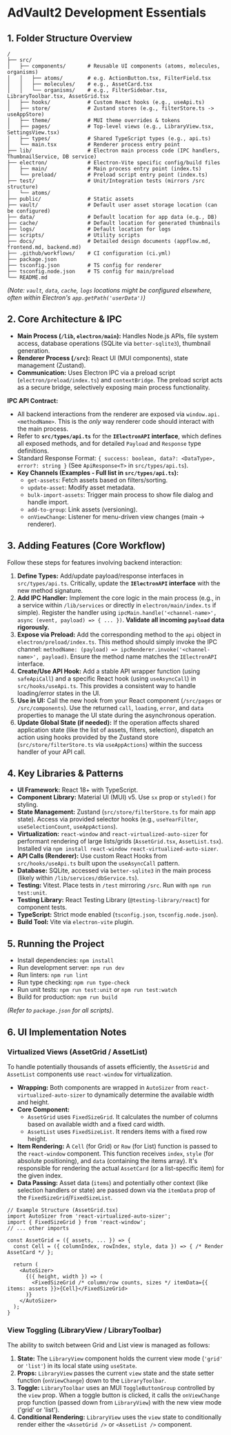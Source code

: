 # AdVault2 Development Essentials

## 1. Folder Structure Overview

```
/  
├── src/  
│   ├── components/       # Reusable UI components (atoms, molecules, organisms)
│   │   ├── atoms/        # e.g. ActionButton.tsx, FilterField.tsx
│   │   ├── molecules/    # e.g., AssetCard.tsx
│   │   └── organisms/    # e.g., FilterSidebar.tsx, LibraryToolbar.tsx, AssetGrid.tsx
│   ├── hooks/            # Custom React hooks (e.g., useApi.ts)
│   ├── store/            # Zustand stores (e.g., filterStore.ts -> useAppStore)
│   ├── theme/            # MUI theme overrides & tokens  
│   ├── pages/            # Top‑level views (e.g., LibraryView.tsx, SettingsView.tsx)
│   ├── types/            # Shared TypeScript types (e.g., api.ts)
│   └── main.tsx          # Renderer process entry point
├── lib/                  # Electron main process code (IPC handlers, ThumbnailService, DB service)
├── electron/             # Electron-Vite specific config/build files  
│   ├── main/             # Main process entry point (index.ts)
│   └── preload/          # Preload script entry point (index.ts)  
├── test/                 # Unit/Integration tests (mirrors /src structure)
│   └── atoms/
├── public/               # Static assets
├── vault/                # Default user asset storage location (can be configured)
├── data/                 # Default location for app data (e.g., DB)
├── cache/                # Default location for generated thumbnails
├── logs/                 # Default location for logs
├── scripts/              # Utility scripts
├── docs/                 # Detailed design documents (appflow.md, frontend.md, backend.md)
├── .github/workflows/    # CI configuration (ci.yml)
├── package.json
├── tsconfig.json         # TS config for renderer
├── tsconfig.node.json    # TS config for main/preload
└── README.md  
```
*(Note: `vault`, `data`, `cache`, `logs` locations might be configured elsewhere, often within Electron's `app.getPath('userData')`)*

## 2. Core Architecture & IPC

*   **Main Process (`/lib`, `electron/main`):** Handles Node.js APIs, file system access, database operations (SQLite via `better-sqlite3`), thumbnail generation.
*   **Renderer Process (`/src`):** React UI (MUI components), state management (Zustand).
*   **Communication:** Uses Electron IPC via a preload script (`electron/preload/index.ts`) and `contextBridge`. The preload script acts as a secure bridge, selectively exposing main process functionality.

**IPC API Contract:**

*   All backend interactions from the renderer are exposed via `window.api.<methodName>`. This is the *only* way renderer code should interact with the main process.
*   Refer to **`src/types/api.ts`** for the **`IElectronAPI` interface**, which defines all exposed methods, and for detailed `Payload` and `Response` type definitions.
*   Standard Response Format: `{ success: boolean, data?: <DataType>, error?: string }` (See `ApiResponse<T>` in `src/types/api.ts`).
*   **Key Channels (Examples - Full list in `src/types/api.ts`):**
    *   `get-assets`: Fetch assets based on filters/sorting.
    *   `update-asset`: Modify asset metadata.
    *   `bulk-import-assets`: Trigger main process to show file dialog and handle import.
    *   `add-to-group`: Link assets (versioning).
    *   `onViewChange`: Listener for menu-driven view changes (main -> renderer).

## 3. Adding Features (Core Workflow)

Follow these steps for features involving backend interaction:

1.  **Define Types:** Add/update payload/response interfaces in `src/types/api.ts`. Critically, update the **`IElectronAPI` interface** with the new method signature.
2.  **Add IPC Handler:** Implement the core logic in the main process (e.g., in a service within `/lib/services` or directly in `electron/main/index.ts` if simple). Register the handler using `ipcMain.handle('<channel-name>', async (event, payload) => { ... })`. **Validate all incoming `payload` data rigorously.**
3.  **Expose via Preload:** Add the corresponding method to the `api` object in `electron/preload/index.ts`. This method should simply invoke the IPC channel: `methodName: (payload) => ipcRenderer.invoke('<channel-name>', payload)`. Ensure the method name matches the `IElectronAPI` interface.
4.  **Create/Use API Hook:** Add a stable API wrapper function (using `safeApiCall`) and a specific React hook (using `useAsyncCall`) in `src/hooks/useApi.ts`. This provides a consistent way to handle loading/error states in the UI.
5.  **Use in UI:** Call the new hook from your React component (`/src/pages` or `/src/components`). Use the returned `call`, `loading`, `error`, and `data` properties to manage the UI state during the asynchronous operation.
6.  **Update Global State (if needed):** If the operation affects shared application state (like the list of assets, filters, selection), dispatch an action using hooks provided by the Zustand store (`src/store/filterStore.ts` via `useAppActions`) within the success handler of your API call.

## 4. Key Libraries & Patterns

*   **UI Framework:** React 18+ with TypeScript.
*   **Component Library:** Material UI (MUI) v5. Use `sx` prop or `styled()` for styling.
*   **State Management:** Zustand (`src/store/filterStore.ts` for main app state). Access via provided selector hooks (e.g., `useYearFilter`, `useSelectionCount`, `useAppActions`).
*   **Virtualization:** `react-window` and `react-virtualized-auto-sizer` for performant rendering of large lists/grids (`AssetGrid.tsx`, `AssetList.tsx`). Installed via `npm install react-window react-virtualized-auto-sizer`.
*   **API Calls (Renderer):** Use custom React Hooks from `src/hooks/useApi.ts` built upon the `useAsyncCall` pattern.
*   **Database:** SQLite, accessed via `better-sqlite3` in the main process (likely within `/lib/services/dbService.ts`).
*   **Testing:** Vitest. Place tests in `/test` mirroring `/src`. Run with `npm run test:unit`.
*   **Testing Library:** React Testing Library (`@testing-library/react`) for component tests.
*   **TypeScript:** Strict mode enabled (`tsconfig.json`, `tsconfig.node.json`).
*   **Build Tool:** Vite via `electron-vite` plugin.

## 5. Running the Project

*   Install dependencies: `npm install`
*   Run development server: `npm run dev`
*   Run linters: `npm run lint`
*   Run type checking: `npm run type-check`
*   Run unit tests: `npm run test:unit` or `npm run test:watch`
*   Build for production: `npm run build`

*(Refer to `package.json` for all scripts)*.

## 6. UI Implementation Notes

### Virtualized Views (AssetGrid / AssetList)

To handle potentially thousands of assets efficiently, the `AssetGrid` and `AssetList` components use `react-window` for virtualization.

*   **Wrapping:** Both components are wrapped in `AutoSizer` from `react-virtualized-auto-sizer` to dynamically determine the available width and height.
*   **Core Component:**
    *   `AssetGrid` uses `FixedSizeGrid`. It calculates the number of columns based on available width and a fixed card width.
    *   `AssetList` uses `FixedSizeList`. It renders items with a fixed row height.
*   **Item Rendering:** A `Cell` (for Grid) or `Row` (for List) function is passed to the `react-window` component. This function receives `index`, `style` (for absolute positioning), and `data` (containing the items array). It's responsible for rendering the actual `AssetCard` (or a list-specific item) for the given index.
*   **Data Passing:** Asset data (`items`) and potentially other context (like selection handlers or state) are passed down via the `itemData` prop of the `FixedSizeGrid`/`FixedSizeList`.

```tsx
// Example Structure (AssetGrid.tsx)
import AutoSizer from 'react-virtualized-auto-sizer';
import { FixedSizeGrid } from 'react-window';
// ... other imports

const AssetGrid = ({ assets, ... }) => {
  const Cell = ({ columnIndex, rowIndex, style, data }) => { /* Render AssetCard */ };

  return (
    <AutoSizer>
      {({ height, width }) => (
        <FixedSizeGrid /* column/row counts, sizes */ itemData={{ items: assets }}>{Cell}</FixedSizeGrid>
      )}
    </AutoSizer>
  );
}
```

### View Toggling (LibraryView / LibraryToolbar)

The ability to switch between Grid and List view is managed as follows:

1.  **State:** The `LibraryView` component holds the current view mode (`'grid'` or `'list'`) in its local state using `useState`.
2.  **Props:** `LibraryView` passes the current `view` state and the state setter function (`onViewChange`) down to the `LibraryToolbar`.
3.  **Toggle:** `LibraryToolbar` uses an MUI `ToggleButtonGroup` controlled by the `view` prop. When a toggle button is clicked, it calls the `onViewChange` prop function (passed down from `LibraryView`) with the new view mode ('grid' or 'list').
4.  **Conditional Rendering:** `LibraryView` uses the `view` state to conditionally render either the `<AssetGrid />` or `<AssetList />` component.